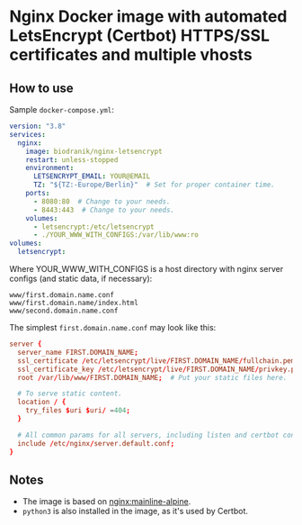 # Nginx Docker image with automated LetsEncrypt (Certbot) HTTPS/SSL certificates and multiple vhosts

## How to use

Sample `docker-compose.yml`:

```yml
version: "3.8"
services:
  nginx:
    image: biodranik/nginx-letsencrypt
    restart: unless-stopped
    environment:
      LETSENCRYPT_EMAIL: YOUR@EMAIL
      TZ: "${TZ:-Europe/Berlin}"  # Set for proper container time.
    ports:
      - 8080:80  # Change to your needs.
      - 8443:443  # Change to your needs.
    volumes:
      - letsencrypt:/etc/letsencrypt
      - ./YOUR_WWW_WITH_CONFIGS:/var/lib/www:ro
volumes:
  letsencrypt:
```

Where YOUR_WWW_WITH_CONFIGS is a host directory with nginx server configs (and
static data, if necessary):

```
www/first.domain.name.conf
www/first.domain.name/index.html
www/second.domain.name.conf
```

The simplest `first.domain.name.conf` may look like this:

```conf
server {
  server_name FIRST.DOMAIN_NAME;
  ssl_certificate /etc/letsencrypt/live/FIRST.DOMAIN_NAME/fullchain.pem;
  ssl_certificate_key /etc/letsencrypt/live/FIRST.DOMAIN_NAME/privkey.pem;
  root /var/lib/www/FIRST.DOMAIN_NAME;  # Put your static files here.

  # To serve static content.
  location / {
    try_files $uri $uri/ =404;
  }

  # All common params for all servers, including listen and certbot configs.
  include /etc/nginx/server.default.conf;
}
```

## Notes

- The image is based on [nginx:mainline-alpine](https://hub.docker.com/_/nginx).
- `python3` is also installed in the image, as it's used by Certbot.
